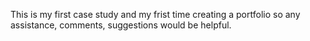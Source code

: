 This is my first case study and my frist time creating a portfolio so any assistance, comments, suggestions would be helpful. 
